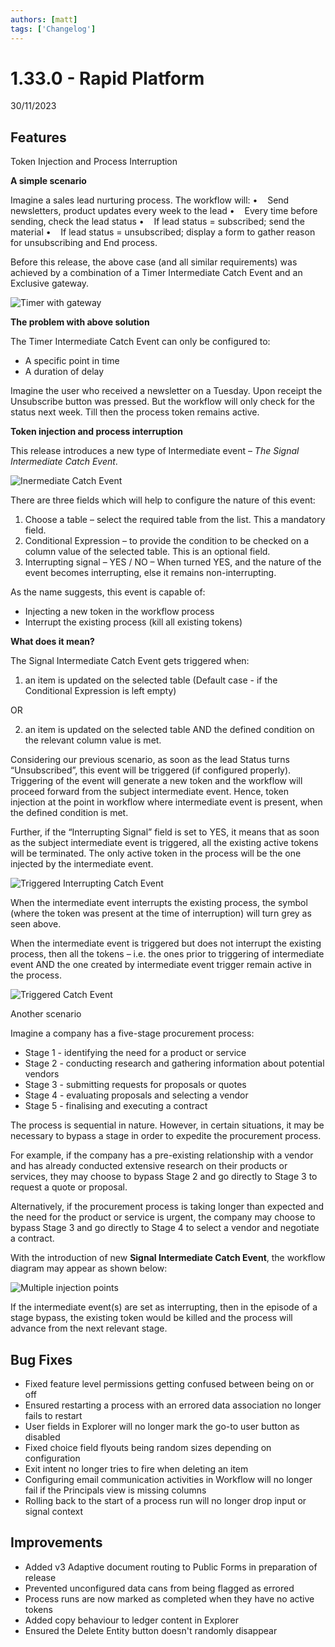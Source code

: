 ```yaml
---
authors: [matt]
tags: ['Changelog']
---
```


# 1.33.0 - Rapid Platform

30/11/2023

## Features

Token Injection and Process Interruption

**A simple scenario**

Imagine a sales lead nurturing process. The workflow will:
•    Send newsletters, product updates every week to the lead
•    Every time before sending, check the lead status
•    If lead status = subscribed; send the material
•    If lead status = unsubscribed; display a form to gather reason for unsubscribing and End process.

Before this release, the above case (and all similar requirements) was achieved by a combination of a Timer Intermediate Catch Event and an Exclusive gateway.

![Timer with gateway](<Timer with Gateway.png>)

**The problem with above solution**

The Timer Intermediate Catch Event can only be configured to:

- A specific point in time 
- A duration of delay

Imagine the user who received a newsletter on a Tuesday. Upon receipt the Unsubscribe button was pressed. But the workflow will only check for the status next week. Till then the process token remains active.


**Token injection and process interruption**

This release introduces a new type of Intermediate event – _The Signal Intermediate Catch Event_.

![Inermediate Catch Event](<Intermediate Catch Event.png>)

There are three fields which will help to configure the nature of this event:
1. Choose a table – select the required table from the list. This a mandatory field.
2. Conditional Expression – to provide the condition to be checked on a column value of the selected table. This is an optional field.
3. Interrupting signal – YES / NO – When turned YES, and the nature of the event becomes interrupting, else it remains non-interrupting.

As the name suggests, this event is capable of:
- Injecting a new token in the workflow process
- Interrupt the existing process (kill all existing tokens)

**What does it mean?**

The Signal Intermediate Catch Event gets triggered when:
1. an item is updated on the selected table (Default case - if the Conditional Expression is left empty)

OR

2. an item is updated on the selected table AND the defined condition on the relevant column value is met. 

Considering our previous scenario, as soon as the lead Status turns “Unsubscribed”, this event will be triggered (if configured properly). Triggering of the event will generate a new token and the workflow will proceed forward from the subject intermediate event. Hence, token injection at the point in workflow where intermediate event is present, when the defined condition is met.

Further, if the “Interrupting Signal” field is set to YES, it means that as soon as the subject intermediate event is triggered, all the existing active tokens will be terminated. The only active token in the process will be the one injected by the intermediate event. 

![Triggered Interrupting Catch Event](<Triggered Interrupting Catch Event.png>)

When the intermediate event interrupts the existing process, the symbol (where the token was present at the time of interruption) will turn grey as seen above.

When the intermediate event is triggered but does not interrupt the existing process, then all the tokens – i.e. the ones prior to triggering of intermediate event AND the one created by intermediate event trigger remain active in the process.

![Triggered Catch Event](<Triggered Catch Event.png>)

Another scenario

Imagine a company has a five-stage procurement process:

- Stage 1 - identifying the need for a product or service
- Stage 2 - conducting research and gathering information about potential vendors
- Stage 3 - submitting requests for proposals or quotes
- Stage 4 - evaluating proposals and selecting a vendor
- Stage 5 - finalising and executing a contract

The process is sequential in nature. However, in certain situations, it may be necessary to bypass a stage in order to expedite the procurement process.

For example, if the company has a pre-existing relationship with a vendor and has already conducted extensive research on their products or services, they may choose to bypass Stage 2 and go directly to Stage 3 to request a quote or proposal.

Alternatively, if the procurement process is taking longer than expected and the need for the product or service is urgent, the company may choose to bypass Stage 3 and go directly to Stage 4 to select a vendor and negotiate a contract.

With the introduction of new **Signal Intermediate Catch Event**, the workflow diagram may appear as shown below:

![Multiple injection points](<Multiple injection points.jpeg>)

If the intermediate event(s) are set as interrupting, then in the episode of a stage bypass, the existing token would be killed and the process will advance from the next relevant stage.

## Bug Fixes

- Fixed feature level permissions getting confused between being on or off
- Ensured restarting a process with an errored data association no longer fails to restart
- User fields in Explorer will no longer mark the go-to user button as disabled
- Fixed choice field flyouts being random sizes depending on configuration
- Exit intent no longer tries to fire when deleting an item
- Configuring email communication activities in Workflow will no longer fail if the Principals view is missing columns
- Rolling back to the start of a process run will no longer drop input or signal context

## Improvements

- Added v3 Adaptive document routing to Public Forms in preparation of release
- Prevented unconfigured data cans from being flagged as errored
- Process runs are now marked as completed when they have no active tokens
- Added copy behaviour to ledger content in Explorer
- Ensured the Delete Entity button doesn't randomly disappear